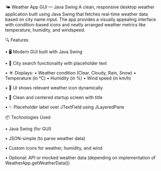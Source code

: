 🌤️ Weather App GUI — Java Swing
A clean, responsive desktop weather application built using Java Swing that fetches real-time weather data based on city name input. The app provides a visually appealing interface with condition-based icons and neatly arranged weather metrics like temperature, humidity, and windspeed.

🔍 Features

• 🖥️ Modern GUI built with Java Swing

• 🔎 City search functionality with placeholder text

• ☀️ Displays:
  • Weather condition (Clear, Cloudy, Rain, Snow)
  • Temperature (in °C)
  • Humidity (in %)
  • Wind speed (in km/h)
  
• 🎨 UI shows relevant weather icon dynamically

• 🔄 Clean and centered startup screen with title

• ✨ Placeholder label over JTextField using JLayeredPane

📦 Technologies Used

• Java Swing (for GUI)

• JSON-simple (to parse weather data)

• Custom icons for weather, humidity, and wind

• Optional: API or mocked weather data (depending on implementation of WeatherApp.getWeatherData())
